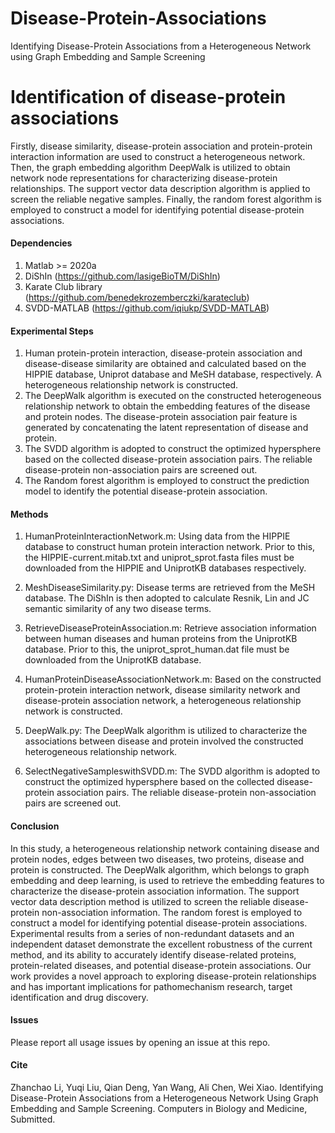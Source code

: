 # Disease-Protein-Associations
Identifying Disease-Protein Associations from a Heterogeneous Network using Graph Embedding and Sample Screening

#  **Identification of disease-protein associations** 
Firstly, disease similarity, disease-protein association and protein-protein interaction information are used to construct a heterogeneous network. Then, the graph embedding algorithm DeepWalk is utilized to obtain network node representations for characterizing disease-protein relationships. The support vector data description algorithm is applied to screen the reliable negative samples. Finally, the random forest algorithm is employed to construct a model for identifying potential disease-protein associations. 

#### Dependencies
1. Matlab >= 2020a
2. DiShIn (https://github.com/lasigeBioTM/DiShIn)
3. Karate Club library (https://github.com/benedekrozemberczki/karateclub)
4. SVDD-MATLAB (https://github.com/iqiukp/SVDD-MATLAB)

#### Experimental Steps
1. Human protein-protein interaction, disease-protein association and disease-disease similarity are obtained and calculated based on the HIPPIE 
   database, Uniprot database and MeSH database, respectively. A heterogeneous relationship network is constructed.
2. The DeepWalk algorithm is executed on the constructed heterogeneous relationship network to obtain the embedding features of the disease and 
   protein nodes. The disease-protein association pair feature is generated by concatenating the latent representation of disease and protein.
3. The SVDD algorithm is adopted to construct the optimized hypersphere based on the collected disease-protein association pairs. The reliable 
   disease-protein non-association pairs are screened out. 
4. The Random forest algorithm is employed to construct the prediction model to identify the potential disease-protein association.

#### Methods

1. HumanProteinInteractionNetwork.m: Using data from the HIPPIE database to construct human protein interaction network.
                                     Prior to this, the HIPPIE-current.mitab.txt and uniprot_sprot.fasta files must be 
                                     downloaded from the HIPPIE and UniprotKB databases respectively.

2. MeshDiseaseSimilarity.py: Disease terms are retrieved from the MeSH database. The DiShIn is then adopted to calculate Resnik, Lin and JC 
                             semantic similarity of any two disease terms.

3. RetrieveDiseaseProteinAssociation.m: Retrieve association information between human diseases and human proteins from the UniprotKB 
                                        database. Prior to this, the uniprot_sprot_human.dat file must be downloaded from the UniprotKB 
                                        database.
4. HumanProteinDiseaseAssociationNetwork.m: Based on the constructed protein-protein interaction network, disease similarity network and 
                                            disease-protein association network, a heterogeneous relationship network is constructed.

5. DeepWalk.py: The DeepWalk algorithm is utilized to characterize the associations between disease and protein involved the constructed 
                heterogeneous relationship network. 

6. SelectNegativeSampleswithSVDD.m: The SVDD algorithm is adopted to construct the optimized hypersphere based on the collected disease- 
                                    protein association pairs. The reliable disease-protein non-association pairs are screened out. 

#### Conclusion
In this study, a heterogeneous relationship network containing disease and protein nodes, edges between two diseases, two proteins, disease and protein is constructed. The DeepWalk algorithm, which belongs to graph embedding and deep learning, is used to retrieve the embedding features to characterize the disease-protein association information. The support vector data description method is utilized to screen the reliable disease-protein non-association information. The random forest is employed to construct a model for identifying potential disease-protein associations. Experimental results from a series of non-redundant datasets and an independent dataset demonstrate the excellent robustness of the current method, and its ability to accurately identify disease-related proteins, protein-related diseases, and potential disease-protein associations. Our work provides a novel approach to exploring disease-protein relationships and has important implications for pathomechanism research, target identification and drug discovery.

#### Issues
Please report all usage issues by opening an issue at this repo.

#### Cite
Zhanchao Li, Yuqi Liu, Qian Deng, Yan Wang, Ali Chen, Wei Xiao. Identifying Disease-Protein Associations from a Heterogeneous Network Using Graph Embedding and Sample Screening. Computers in Biology and Medicine, Submitted.


